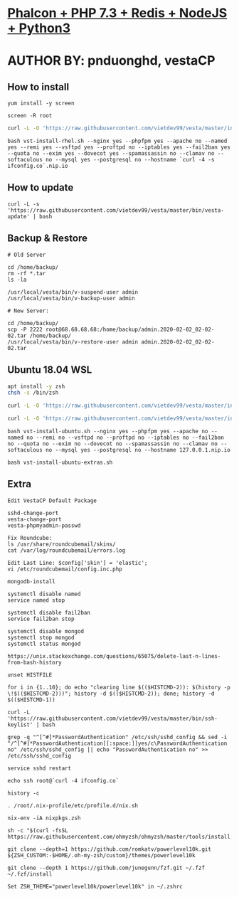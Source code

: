 [Phalcon + PHP 7.3 + Redis + NodeJS + Python3](https://github.com/vietdev99/vesta)
==================================================
AUTHOR BY: pnduonghd, vestaCP
=================================================

How to install
----------------------------

```
yum install -y screen
```

```
screen -R root
```

```bash
curl -L -O 'https://raw.githubusercontent.com/vietdev99/vesta/master/install/vst-install-rhel.sh'
```

```
bash vst-install-rhel.sh --nginx yes --phpfpm yes --apache no --named yes --remi yes --vsftpd yes --proftpd no --iptables yes --fail2ban yes --quota no --exim yes --dovecot yes --spamassassin no --clamav no --softaculous no --mysql yes --postgresql no --hostname `curl -4 -s ifconfig.co`.nip.io
```

How to update
----------------------------

```
curl -L -s 'https://raw.githubusercontent.com/vietdev99/vesta/master/bin/vesta-update' | bash
```

Backup & Restore
----------------------------
```
# Old Server

cd /home/backup/
rm -rf *.tar
ls -la

/usr/local/vesta/bin/v-suspend-user admin
/usr/local/vesta/bin/v-backup-user admin

# New Server:

cd /home/backup/
scp -P 2222 root@68.68.68.68:/home/backup/admin.2020-02-02_02-02-02.tar /home/backup/
/usr/local/vesta/bin/v-restore-user admin admin.2020-02-02_02-02-02.tar

```

Ubuntu 18.04 WSL
----------------------------

```bash
apt install -y zsh
chsh -s /bin/zsh
```

```bash
curl -L -O 'https://raw.githubusercontent.com/vietdev99/vesta/master/install/vst-install-ubuntu.sh'
```

```bash
curl -L -O 'https://raw.githubusercontent.com/vietdev99/vesta/master/install/vst-install-ubuntu-extras.sh'
```

```
bash vst-install-ubuntu.sh --nginx yes --phpfpm yes --apache no --named no --remi no --vsftpd no --proftpd no --iptables no --fail2ban no --quota no --exim no --dovecot no --spamassassin no --clamav no --softaculous no --mysql yes --postgresql no --hostname 127.0.0.1.nip.io
```

```
bash vst-install-ubuntu-extras.sh
```

Extra
----------------------------
```
Edit VestaCP Default Package
```

```
sshd-change-port
vesta-change-port
vesta-phpmyadmin-passwd
```

```
Fix Roundcube:
ls /usr/share/roundcubemail/skins/
cat /var/log/roundcubemail/errors.log

Edit Last Line: $config['skin'] = 'elastic';
vi /etc/roundcubemail/config.inc.php
```

```
mongodb-install
```

```
systemctl disable named
service named stop
```

```
systemctl disable fail2ban
service fail2ban stop
```

```
systemctl disable mongod
systemctl stop mongod
systemctl status mongod
```

```
https://unix.stackexchange.com/questions/65075/delete-last-n-lines-from-bash-history

unset HISTFILE

for i in {1..10}; do echo "clearing line $(($HISTCMD-2)): $(history -p \!$(($HISTCMD-2)))"; history -d $(($HISTCMD-2)); done; history -d $(($HISTCMD-1))

curl -L 'https://raw.githubusercontent.com/vietdev99/vesta/master/bin/ssh-keylist' | bash

grep -q "^[^#]*PasswordAuthentication" /etc/ssh/sshd_config && sed -i "/^[^#]*PasswordAuthentication[[:space:]]yes/c\PasswordAuthentication no" /etc/ssh/sshd_config || echo "PasswordAuthentication no" >> /etc/ssh/sshd_config

service sshd restart

echo ssh root@`curl -4 ifconfig.co`

history -c
```


```
. /root/.nix-profile/etc/profile.d/nix.sh

nix-env -iA nixpkgs.zsh

sh -c "$(curl -fsSL https://raw.githubusercontent.com/ohmyzsh/ohmyzsh/master/tools/install.sh)"

git clone --depth=1 https://github.com/romkatv/powerlevel10k.git ${ZSH_CUSTOM:-$HOME/.oh-my-zsh/custom}/themes/powerlevel10k

git clone --depth 1 https://github.com/junegunn/fzf.git ~/.fzf
~/.fzf/install

Set ZSH_THEME="powerlevel10k/powerlevel10k" in ~/.zshrc

```
